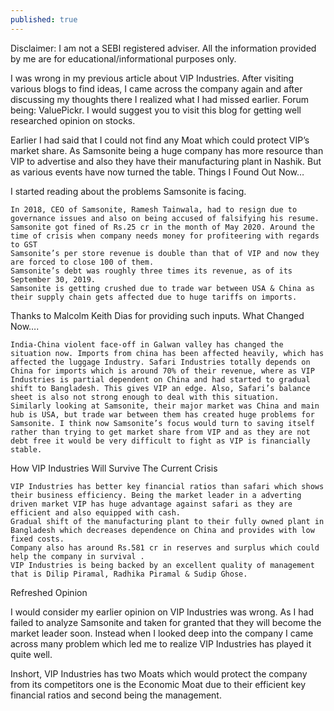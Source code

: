 ```yaml
---
published: true
---
```

Disclaimer: I am not a SEBI registered adviser. All the information provided by me are for educational/informational purposes only.

I was wrong in my previous article about VIP Industries. After visiting various blogs to find ideas, I came across the company again and after discussing my thoughts there I realized what I had missed earlier. Forum being: ValuePickr. I would suggest you to visit this blog for getting well researched opinion on stocks.

Earlier I had said that I could not find any Moat which could protect VIP’s market share. As Samsonite being a huge company has more resource than VIP to advertise and also they have their manufacturing plant in Nashik. But as various events have now turned the table.
Things I Found Out Now…

I started reading about the problems Samsonite is facing.

    In 2018, CEO of Samsonite, Ramesh Tainwala, had to resign due to governance issues and also on being accused of falsifying his resume.
    Samsonite got fined of Rs.25 cr in the month of May 2020. Around the time of crisis when company needs money for profiteering with regards to GST
    Samsonite’s per store revenue is double than that of VIP and now they are forced to close 100 of them.
    Samsonite’s debt was roughly three times its revenue, as of its September 30, 2019.
    Samsonite is getting crushed due to trade war between USA & China as their supply chain gets affected due to huge tariffs on imports.

Thanks to Malcolm Keith Dias for providing such inputs.
What Changed Now….

    India-China violent face-off in Galwan valley has changed the situation now. Imports from china has been affected heavily, which has affected the luggage Industry. Safari Industries totally depends on China for imports which is around 70% of their revenue, where as VIP Industries is partial dependent on China and had started to gradual shift to Bangladesh. This gives VIP an edge. Also, Safari’s balance sheet is also not strong enough to deal with this situation.
    Similarly looking at Samsonite, their major market was China and main hub is USA, but trade war between them has created huge problems for Samsonite. I think now Samsonite’s focus would turn to saving itself rather than trying to get market share from VIP and as they are not debt free it would be very difficult to fight as VIP is financially stable.

How VIP Industries Will Survive The Current Crisis

    VIP Industries has better key financial ratios than safari which shows their business efficiency. Being the market leader in a adverting driven market VIP has huge advantage against safari as they are efficient and also equipped with cash.
    Gradual shift of the manufacturing plant to their fully owned plant in Bangladesh which decreases dependence on China and provides with low fixed costs.
    Company also has around Rs.581 cr in reserves and surplus which could help the company in survival .
    VIP Industries is being backed by an excellent quality of management that is Dilip Piramal, Radhika Piramal & Sudip Ghose.

Refreshed Opinion

I would consider my earlier opinion on VIP Industries was wrong. As I had failed to analyze Samsonite and taken for granted that they will become the market leader soon. Instead when I looked deep into the company I came across many problem which led me to realize VIP Industries has played it quite well.

Inshort, VIP Industries has two Moats which would protect the company from its competitors one is the Economic Moat due to their efficient key financial ratios and second being the management.
